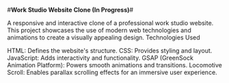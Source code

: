 #**Work Studio Website Clone (In Progress)**#

A responsive and interactive clone of a professional work studio website. This project showcases the use of modern web technologies and animations to create a visually appealing design.
Technologies Used

HTML: Defines the website's structure.
CSS: Provides styling and layout.
JavaScript: Adds interactivity and functionality.
GSAP (GreenSock Animation Platform): Powers smooth animations and transitions.
Locomotive Scroll: Enables parallax scrolling effects for an immersive user experience.
